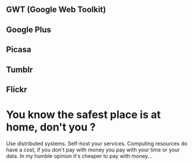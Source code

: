 ## GWT (Google Web Toolkit)

## Google Plus

## Picasa

## Tumblr

## Flickr

# You know the safest place is at home, don't you ?

Use distributed systems.
Self-host your services.
Computing resources do have a cost, if you don't pay with money you pay with your time or your data. In my humble opinion it's cheaper to pay with money...
